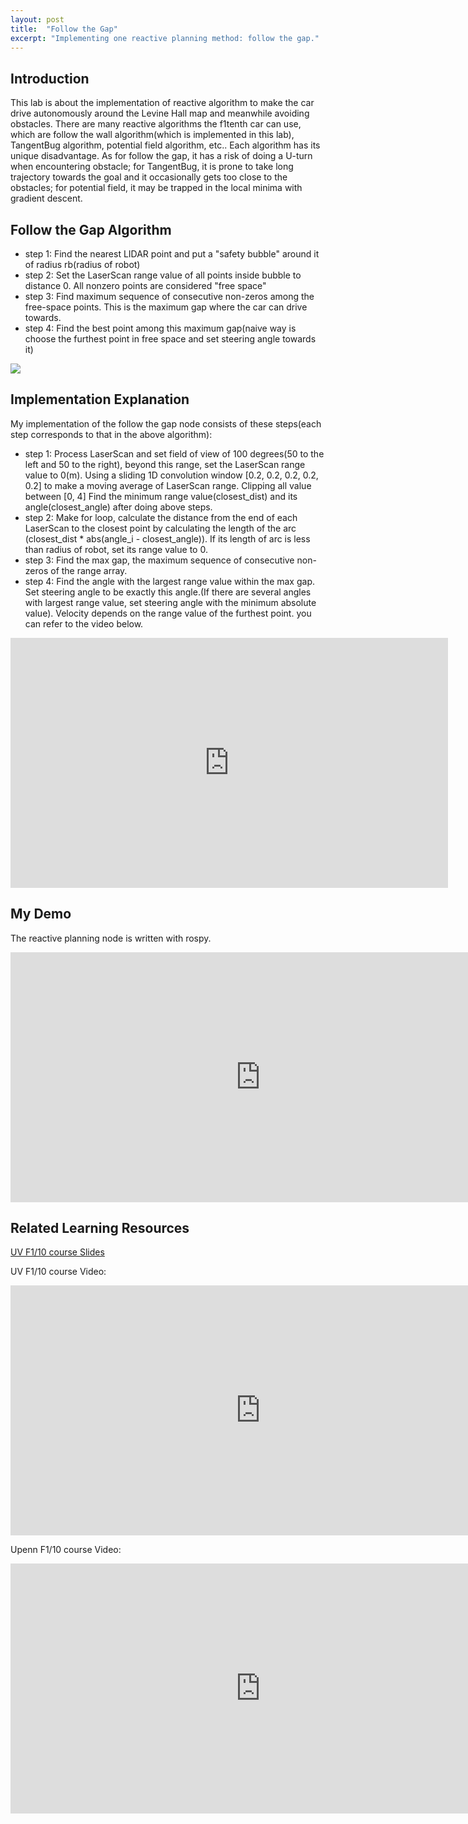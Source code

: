 ```yaml
---
layout: post
title:  "Follow the Gap"
excerpt: "Implementing one reactive planning method: follow the gap."
---
```

## Introduction

This lab is about the implementation of reactive algorithm to make the car drive autonomously around the Levine Hall map and meanwhile avoiding obstacles. There are many reactive algorithms the f1tenth car can use, which are follow the wall algorithm(which is implemented in this lab), TangentBug algorithm, potential field algorithm, etc.. Each algorithm has its unique disadvantage. As for follow the gap, it has a risk of doing a U-turn when encountering obstacle; for TangentBug, it is prone to take long trajectory towards the goal and it occasionally gets too close to the obstacles; for potential field, it may be trapped in the local minima with gradient descent.

## Follow the Gap Algorithm
* step 1:
  Find the nearest LIDAR point and put a "safety bubble" around it of radius rb(radius of robot)
* step 2:
  Set the LaserScan range value of all points inside bubble to distance 0. All nonzero points are considered "free space"
* step 3:
  Find maximum sequence of consecutive non-zeros among the free-space points. This is the maximum gap where the car can drive towards.
* step 4:
  Find the best point among this maximum gap(naive way is choose the furthest point in free space and set steering angle towards it)
  
<img src="/myf1tenth/assets/followgap_algorithm.png">

## Implementation Explanation 

My implementation of the follow the gap node consists of these steps(each step corresponds to that in the above algorithm):

* step 1:
  Process LaserScan and set field of view of 100 degrees(50 to the left and 50 to the right), beyond this range, set the LaserScan range value to 0(m).
  Using a sliding 1D convolution window [0.2, 0.2, 0.2, 0.2, 0.2] to make a moving average of LaserScan range.
  Clipping all value between [0, 4]
  Find the minimum range value(closest_dist) and its angle(closest_angle) after doing above steps.  
* step 2:
  Make for loop, calculate the distance from the end of each LaserScan to the closest point by calculating the length of the arc (closest_dist * abs(angle_i - closest_angle)). If its length of arc is less than radius of robot, set its range value to 0.
* step 3:
  Find the max gap, the maximum sequence of consecutive non-zeros of the range array. 
* step 4:
  Find the angle with the largest range value within the max gap. Set steering angle to be exactly this angle.(If there are several angles with largest range value, set steering angle with the minimum absolute value).
  Velocity depends on the range value of the furthest point. you can refer to the video below.

<iframe width="700" height="400" src="https://www.youtube.com/embed/ctTJHueaTcY" frameborder="0" allow="accelerometer; autoplay; clipboard-write; encrypted-media; gyroscope; picture-in-picture" allowfullscreen></iframe>

## My Demo

The reactive planning node is written with rospy.
<iframe width="800" height="400" src="https://www.youtube.com/embed/4HOsg2SRabw" frameborder="0" allow="accelerometer; autoplay; clipboard-write; encrypted-media; gyroscope; picture-in-picture" allowfullscreen></iframe>

## Related Learning Resources
[UV F1/10 course Slides](https://linklab-uva.github.io/autonomousracing/assets/files/Wall_Following.pdf)

UV F1/10 course Video: 
<iframe width="800" height="400" src="https://www.youtube.com/embed/AywLjJTPRGQ" frameborder="0" allow="accelerometer; autoplay; clipboard-write; encrypted-media; gyroscope; picture-in-picture" allowfullscreen></iframe>

Upenn F1/10 course Video: 
<iframe width="800" height="400" src="https://www.youtube.com/embed/7VLYP-z9hTw" frameborder="0" allow="accelerometer; autoplay; clipboard-write; encrypted-media; gyroscope; picture-in-picture" allowfullscreen></iframe>

